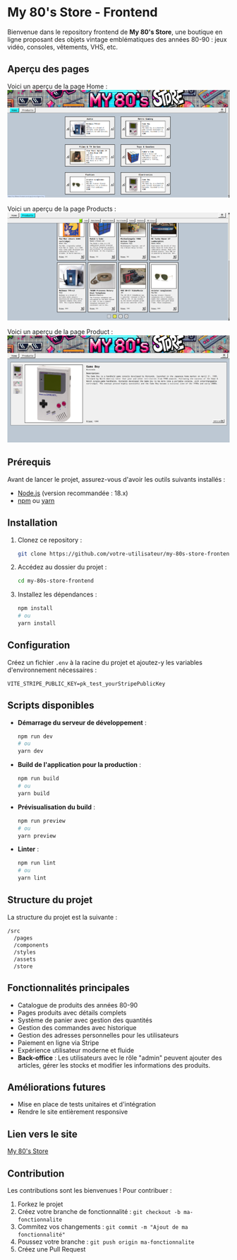 # My 80's Store - Frontend

Bienvenue dans le repository frontend de **My 80's Store**, une boutique en ligne proposant des objets vintage emblématiques des années 80-90 : jeux vidéo, consoles, vêtements, VHS, etc.

## Aperçu des pages

Voici un aperçu de la page Home :
![Home](/public/home.png)

Voici un aperçu de la page Products :
![Products](/public/products.png)

Voici un aperçu de la page Product :
![Product](/public/product.png)

## Prérequis

Avant de lancer le projet, assurez-vous d'avoir les outils suivants installés :

- [Node.js](https://nodejs.org/) (version recommandée : 18.x)
- [npm](https://www.npmjs.com/) ou [yarn](https://yarnpkg.com/)

## Installation

1. Clonez ce repository :
   ```bash
   git clone https://github.com/votre-utilisateur/my-80s-store-frontend.git
   ```
2. Accédez au dossier du projet :
   ```bash
   cd my-80s-store-frontend
   ```
3. Installez les dépendances :
   ```bash
   npm install
   # ou
   yarn install
   ```

## Configuration

Créez un fichier `.env` à la racine du projet et ajoutez-y les variables d'environnement nécessaires :

```
VITE_STRIPE_PUBLIC_KEY=pk_test_yourStripePublicKey
```

## Scripts disponibles

- **Démarrage du serveur de développement** :
  ```bash
  npm run dev
  # ou
  yarn dev
  ```
- **Build de l'application pour la production** :
  ```bash
  npm run build
  # ou
  yarn build
  ```
- **Prévisualisation du build** :
  ```bash
  npm run preview
  # ou
  yarn preview
  ```
- **Linter** :
  ```bash
  npm run lint
  # ou
  yarn lint
  ```

## Structure du projet

La structure du projet est la suivante :

```
/src
  /pages
  /components
  /styles
  /assets
  /store
```

## Fonctionnalités principales

- Catalogue de produits des années 80-90
- Pages produits avec détails complets
- Système de panier avec gestion des quantités
- Gestion des commandes avec historique
- Gestion des adresses personnelles pour les utilisateurs
- Paiement en ligne via Stripe
- Expérience utilisateur moderne et fluide
- **Back-office** : Les utilisateurs avec le rôle "admin" peuvent ajouter des articles, gérer les stocks et modifier les informations des produits.

## Améliorations futures

- Mise en place de tests unitaires et d'intégration
- Rendre le site entièrement responsive

## Lien vers le site

[My 80's Store](https://my-80store-frontend.vercel.app/)

## Contribution

Les contributions sont les bienvenues ! Pour contribuer :

1. Forkez le projet
2. Créez votre branche de fonctionnalité : `git checkout -b ma-fonctionnalite`
3. Commitez vos changements : `git commit -m "Ajout de ma fonctionnalité"`
4. Poussez votre branche : `git push origin ma-fonctionnalite`
5. Créez une Pull Request
